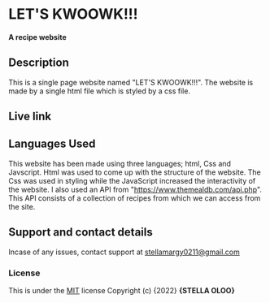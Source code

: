 # LET'S KWOOWK!!!
#### A recipe website
## Description
This is a single page website named "LET'S KWOOWK!!!". The website is made by a single html file which is styled by a css file. 
## Live link


## Languages Used
This website has been made using three languages; html, Css and Javscript. Html was used to come up with the structure of the website. The Css was used in styling while the JavaScript increased the interactivity of the website. I also used an API from "https://www.themealdb.com/api.php". This API consists of a collection of recipes from which we can access from the site.
## Support and contact details
Incase of any issues, contact support at stellamargy0211@gmail.com
### License
This is under the [MIT](LICENSE) license
Copyright (c) {2022} **{STELLA OLOO}**